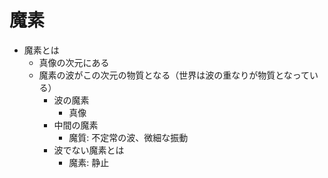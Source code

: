 # 魔素
- 魔素とは
    - 真像の次元にある
    - 魔素の波がこの次元の物質となる（世界は波の重なりが物質となっている）
      - 波の魔素
        - 真像
      - 中間の魔素
        - 魔質: 不定常の波、微細な振動
      - 波でない魔素とは
        - 魔素: 静止
